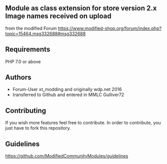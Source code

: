## Module as class extension for store version 2.x Image names received on upload

from the modified Forum https://www.modified-shop.org/forum/index.php?topic=15464.msg332688#msg332688

## Requirements
PHP 7.0 or above

## Authors
- Forum-User xt_modding and originally wdp.net 2016
- transferred to Github and entered in MMLC Gulliver72

## Contributing
If you wish more features feel free to contribute. In order to contribute, you just have to fork this repository.

## Guidelines
https://github.com/ModifiedCommunityModules/guidelines

